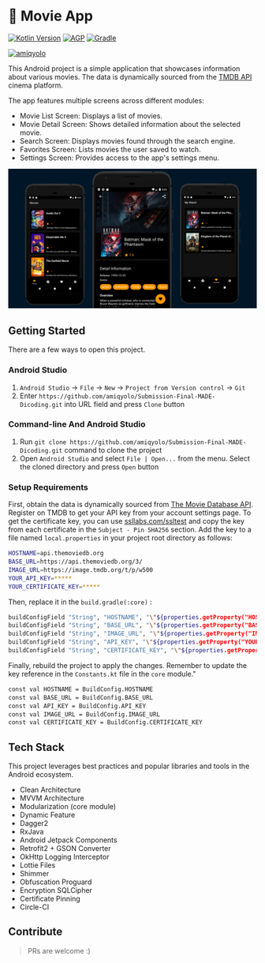 # 📱 Movie App

[![Kotlin Version](https://img.shields.io/badge/Kotlin-1.6.x-blue.svg)](https://kotlinlang.org)
[![AGP](https://img.shields.io/badge/AGP-7.x-blue?style=flat)](https://developer.android.com/studio/releases/gradle-plugin)
[![Gradle](https://img.shields.io/badge/Gradle-7.x-blue?style=flat)](https://gradle.org)

[![amiqyolo](https://circleci.com/gh/amiqyolo/Submission-Final-MADE-Dicoding.svg?style=shield)](https://circleci.com/gh/amiqyolo/Submission-Final-MADE-Dicoding)

This Android project is a simple application that showcases information about various movies. The data is dynamically sourced from the [TMDB API](https://developers.themoviedb.org/3/getting-started/introduction) cinema platform.

The app features multiple screens across different modules:

- Movie List Screen: Displays a list of movies.
- Movie Detail Screen: Shows detailed information about the selected movie.
- Search Screen: Displays movies found through the search engine.
- Favorites Screen: Lists movies the user saved to watch.
- Settings Screen: Provides access to the app's settings menu.

<p align="center">
  <img src="images/movie_thumb.png"/>
</p>

## Getting Started

There are a few ways to open this project.

### Android Studio

1. `Android Studio` -> `File` -> `New` -> `Project from Version control` -> `Git`
2. Enter `https://github.com/amiqyolo/Submission-Final-MADE-Dicoding.git` into URL field and press `Clone` button

### Command-line And Android Studio

1. Run `git clone https://github.com/amiqyolo/Submission-Final-MADE-Dicoding.git` command to clone the project
2. Open `Android Studio` and select `File | Open...` from the menu. Select the cloned directory and press `Open` button

### Setup Requirements

First, obtain the data is dynamically sourced from [The Movie Database API](https://developers.themoviedb.org/3/getting-started/introduction). Register on TMDB to get your API key from your account settings page. To get the certificate key, you can use [ssllabs.com/ssltest](https://www.ssllabs.com/ssltest) and copy the key from each certificate in the `Subject - Pin SHA256` section. Add the key to a file named `local.properties` in your project root directory as follows:

```bash
HOSTNAME=api.themoviedb.org
BASE_URL=https://api.themoviedb.org/3/
IMAGE_URL=https://image.tmdb.org/t/p/w500
YOUR_API_KEY=*****
YOUR_CERTIFICATE_KEY=*****
```

Then, replace it in the `build.gradle(:core)` :

```bash
buildConfigField "String", "HOSTNAME", "\"${properties.getProperty("HOSTNAME")}\""
buildConfigField "String", "BASE_URL", "\"${properties.getProperty("BASE_URL")}\""
buildConfigField "String", "IMAGE_URL", "\"${properties.getProperty("IMAGE_URL")}\""
buildConfigField "String", "API_KEY", "\"${properties.getProperty("YOUR_API_KEY")}\""
buildConfigField "String", "CERTIFICATE_KEY", "\"${properties.getProperty("YOUR_CERTIFICATE_KEY")}\""
```

Finally, rebuild the project to apply the changes. Remember to update the key reference in the `Constants.kt` file in the `core` module."

```bash
const val HOSTNAME = BuildConfig.HOSTNAME
const val BASE_URL = BuildConfig.BASE_URL
const val API_KEY = BuildConfig.API_KEY
const val IMAGE_URL = BuildConfig.IMAGE_URL
const val CERTIFICATE_KEY = BuildConfig.CERTIFICATE_KEY
```

## Tech Stack

This project leverages best practices and popular libraries and tools in the Android ecosystem.

- Clean Architecture
- MVVM Architecture
- Modularization (core module)
- Dynamic Feature
- Dagger2
- RxJava
- Android Jetpack Components
- Retrofit2 + GSON Converter
- OkHttp Logging Interceptor
- Lottie Files
- Shimmer
- Obfuscation Proguard
- Encryption SQLCipher
- Certificate Pinning
- Circle-CI

## Contribute

> PRs are welcome :)